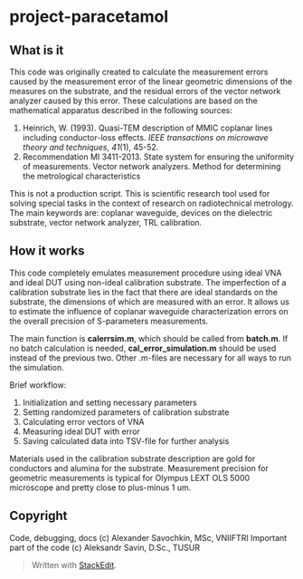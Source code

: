 # project-paracetamol

## What is it
This code was originally created to calculate the measurement errors caused by the measurement error of the linear geometric dimensions of the measures on the substrate, and the residual errors of the vector network analyzer caused by this error. These calculations are based on the mathematical apparatus described in the following sources:

 1. Heinrich, W. (1993). Quasi-TEM description of MMIC coplanar lines including conductor-loss effects. _IEEE transactions on microwave theory and techniques_, _41_(1), 45-52.
 2. Recommendation MI 3411-2013. State system for ensuring the uniformity of measurements. Vector network analyzers. Method for determining the metrological characteristics

This is not a production script. This is scientific research tool used for solving special tasks in the context of research on radiotechnical metrology. The main keywords are: coplanar waveguide, devices on the dielectric substrate, vector network analyzer, TRL calibration.

## How it works

This code completely emulates measurement procedure using ideal VNA and ideal DUT using non-ideal calibration substrate. The imperfection of a calibration substrate lies in the fact that there are ideal standards on the substrate, the dimensions of which are measured with an error. It allows us to estimate the influence of coplanar waveguide characterization errors on the overall precision of S-parameters measurements.


The main function is **calerrsim.m**, which should be called from **batch.m**. If no batch calculation is needed, **cal_error_simulation.m** should be used instead of the previous two. Other .m-files are necessary for all ways to run the simulation.

Brief workflow:

 1. Initialization and setting necessary parameters
 2. Setting randomized parameters of calibration substrate
 3. Calculating error vectors of VNA
 4. Measuring ideal DUT with error
 5. Saving calculated data into TSV-file for further analysis

Materials used in the calibration substrate description are gold for conductors and alumina for the substrate. Measurement precision for geometric measurements is typical for Olympus LEXT OLS 5000 microscope and pretty close to plus-minus 1 um.

## Copyright
Code, debugging, docs (c) Alexander Savochkin, MSc, VNIIFTRI
Important part of the code (c) Aleksandr Savin, D.Sc., TUSUR

> Written with [StackEdit](https://stackedit.io/).

